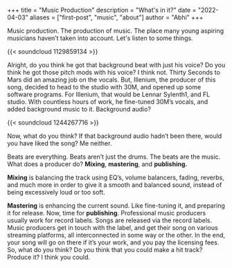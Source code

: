 +++
title = "Music Production"
description = "What's in it?"
date = "2022-04-03"
aliases = ["first-post", "music", "about"]
author = "Abhi"
+++

  Music production. The production of music. The place many young aspiring musicians haven’t taken into account. Let's listen to some things.

{{< soundcloud 1129859134 >}}

  Alright, do you think he got that background beat with just his voice? Do you think he got those pitch mods with his voice? I think not.
  Thirty Seconds to Mars did an amazing job on the vocals. But, Illenium, the producer of this song, decided to head to the studio with 30M, and opened up some software programs. For Illenium, that would be Lennar Sylenth1, and FL studio. With countless hours of work, he fine-tuned 30M’s vocals, and added background music to it. Background audio? 

  
  {{< soundcloud 1244267716 >}}

  
  Now, what do you think? If that background audio hadn’t been there, would you have liked the song? Me neither. 
  
  Beats are everything. Beats aren’t just the drums. The beats are the music. What does a producer do? **Mixing**, **mastering**, and **publishing.**


  **Mixing** is balancing the track using EQ’s, volume balancers, fading, reverbs, and much more in order to give it a smooth and balanced sound, instead of being excessively loud or too soft. 
  
  
  **Mastering** is enhancing the current sound. Like fine-tuning it, and preparing it for release. 
  Now, time for **publishing**. Professional music producers usually work for record labels. Songs are released via the record labels. Music producers get in touch with the label, and get their song on various streaming platforms, all interconnected in some way or the other. In the end, your song will go on there if it’s your work, and you pay the licensing fees. So, what do you think? Do you think that you could make a hit track? Produce it? I think you could.
